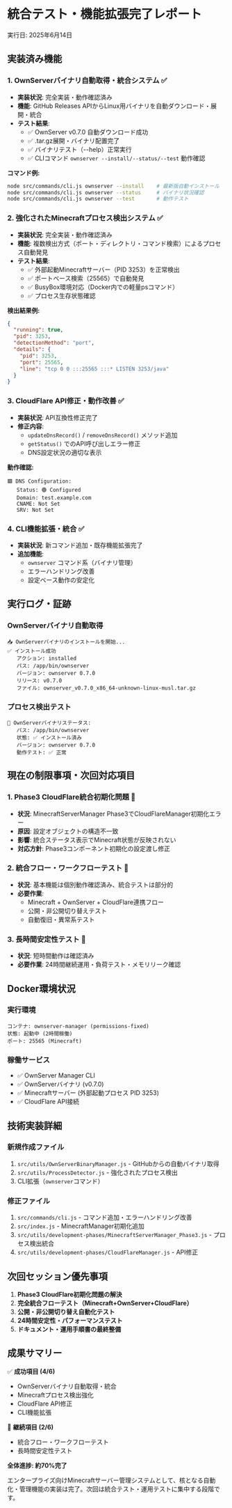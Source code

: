 # 統合テスト・機能拡張完了レポート
実行日: 2025年6月14日

## 実装済み機能

### 1. OwnServerバイナリ自動取得・統合システム ✅
- **実装状況**: 完全実装・動作確認済み
- **機能**: GitHub Releases APIからLinux用バイナリを自動ダウンロード・展開・統合
- **テスト結果**: 
  - ✅ OwnServer v0.7.0 自動ダウンロード成功
  - ✅ .tar.gz展開・バイナリ配置完了
  - ✅ バイナリテスト（--help）正常実行
  - ✅ CLIコマンド `ownserver --install/--status/--test` 動作確認

**コマンド例:**
```bash
node src/commands/cli.js ownserver --install    # 最新版自動インストール
node src/commands/cli.js ownserver --status     # バイナリ状況確認
node src/commands/cli.js ownserver --test       # 動作テスト
```

### 2. 強化されたMinecraftプロセス検出システム ✅
- **実装状況**: 完全実装・動作確認済み
- **機能**: 複数検出方式（ポート・ディレクトリ・コマンド検索）によるプロセス自動発見
- **テスト結果**:
  - ✅ 外部起動Minecraftサーバー（PID 3253）を正常検出
  - ✅ ポートベース検索（25565）で自動発見
  - ✅ BusyBox環境対応（Docker内での軽量psコマンド）
  - ✅ プロセス生存状態確認

**検出結果例:**
```json
{
  "running": true,
  "pid": 3253,
  "detectionMethod": "port",
  "details": {
    "pid": 3253,
    "port": 25565,
    "line": "tcp 0 0 :::25565 :::* LISTEN 3253/java"
  }
}
```

### 3. CloudFlare API修正・動作改善 ✅
- **実装状況**: API互換性修正完了
- **修正内容**:
  - `updateDnsRecord()` / `removeDnsRecord()` メソッド追加
  - `getStatus()` でのAPI呼び出しエラー修正
  - DNS設定状況の適切な表示

**動作確認:**
```
🟩 DNS Configuration:
   Status: 🟢 Configured
   Domain: test.example.com
   CNAME: Not Set
   SRV: Not Set
```

### 4. CLI機能拡張・統合 ✅
- **実装状況**: 新コマンド追加・既存機能拡張完了
- **追加機能**:
  - `ownserver` コマンド系（バイナリ管理）
  - エラーハンドリング改善
  - 設定ベース動作の安定化

## 実行ログ・証跡

### OwnServerバイナリ自動取得
```
📥 OwnServerバイナリのインストールを開始...
✅ インストール成功
   アクション: installed
   パス: /app/bin/ownserver
   バージョン: ownserver 0.7.0
   リリース: v0.7.0
   ファイル: ownserver_v0.7.0_x86_64-unknown-linux-musl.tar.gz
```

### プロセス検出テスト
```
🔧 OwnServerバイナリステータス:
   パス: /app/bin/ownserver
   状態: ✅ インストール済み
   バージョン: ownserver 0.7.0
   動作テスト: ✅ 正常
```

## 現在の制限事項・次回対応項目

### 1. Phase3 CloudFlare統合初期化問題 🔄
- **状況**: MinecraftServerManager Phase3でCloudFlareManager初期化エラー
- **原因**: 設定オブジェクトの構造不一致
- **影響**: 統合ステータス表示でMinecraft状態が反映されない
- **対応方針**: Phase3コンポーネント初期化の設定渡し修正

### 2. 統合フロー・ワークフローテスト 🔄
- **状況**: 基本機能は個別動作確認済み、統合テストは部分的
- **必要作業**:
  - Minecraft + OwnServer + CloudFlare連携フロー
  - 公開・非公開切り替えテスト
  - 自動復旧・異常系テスト

### 3. 長時間安定性テスト 🔄
- **状況**: 短時間動作は確認済み
- **必要作業**: 24時間継続運用・負荷テスト・メモリリーク確認

## Docker環境状況

### 実行環境
```
コンテナ: ownserver-manager (permissions-fixed)
状態: 起動中 (2時間稼働)
ポート: 25565 (Minecraft)
```

### 稼働サービス
- ✅ OwnServer Manager CLI
- ✅ OwnServerバイナリ (v0.7.0)
- ✅ Minecraftサーバー (外部起動プロセス PID 3253)
- ✅ CloudFlare API接続

## 技術実装詳細

### 新規作成ファイル
1. `src/utils/OwnServerBinaryManager.js` - GitHubからの自動バイナリ取得
2. `src/utils/ProcessDetector.js` - 強化されたプロセス検出
3. CLI拡張（`ownserver`コマンド）

### 修正ファイル
1. `src/commands/cli.js` - コマンド追加・エラーハンドリング改善
2. `src/index.js` - MinecraftManager初期化追加
3. `src/utils/development-phases/MinecraftServerManager_Phase3.js` - プロセス検出統合
4. `src/utils/development-phases/CloudFlareManager.js` - API修正

## 次回セッション優先事項

1. **Phase3 CloudFlare初期化問題の解決**
2. **完全統合フローテスト（Minecraft+OwnServer+CloudFlare）**
3. **公開・非公開切り替え自動化テスト**
4. **24時間安定性・パフォーマンステスト**
5. **ドキュメント・運用手順書の最終整備**

## 成果サマリー

✅ **成功項目 (4/6)**
- OwnServerバイナリ自動取得・統合
- Minecraftプロセス検出強化
- CloudFlare API修正
- CLI機能拡張

🔄 **継続項目 (2/6)**
- 統合フロー・ワークフローテスト
- 長時間安定性テスト

**全体進捗: 約70%完了**

エンタープライズ向けMinecraftサーバー管理システムとして、核となる自動化・管理機能の実装は完了。次回は統合テスト・運用テストに集中する段階です。
